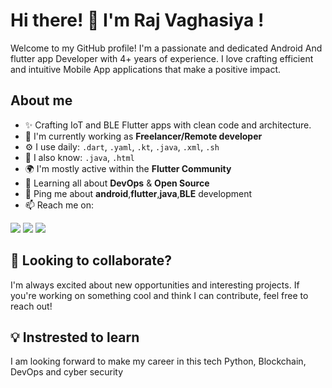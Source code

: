 # Hi there! 👋 I'm Raj Vaghasiya !
Welcome to my GitHub profile! I'm a passionate and dedicated Android And flutter app Developer with 4+ years of experience. I love crafting efficient and intuitive Mobile App applications that make a positive impact.

## About me
- ✨ Crafting IoT and BLE Flutter apps with clean code and architecture. 
- 🏢 I'm currently working as **Freelancer/Remote developer**
- ⚙️ I use daily: `.dart`, `.yaml`, `.kt`, `.java`, `.xml`, `.sh`
- 📃 I also know: `.java`, `.html`
- 🌍 I'm mostly active within the **Flutter Community**
- 🌱 Learning all about **DevOps** & **Open Source**
- 💬 Ping me about **android**,**flutter**,**java**,**BLE** development
- 📫 Reach me on:
 
[<img src="https://img.shields.io/badge/linkedin-%230077B5.svg?&style=for-the-badge&logo=linkedin&logoColor=white" />]((https://www.linkedin.com/in/raj-vaghasiya-742801210/))
[<img src="https://img.shields.io/badge/-GMAIL-D14836?style=for-the-badge&logo=gmail&logoColor=white" />](mailto:rajvaghsiya093@gmail.com)
[<img src="https://img.shields.io/badge/-Stack%20overflow-A26521321?style=for-the-badge&logo=stackoverflow&logoColor=white" />]((https://stackoverflow.com/users/28352760/raj-vaghasiya))

## 👯 Looking to collaborate?
I'm always excited about new opportunities and interesting projects. If you're working on something cool and think I can contribute, feel free to reach out!

## 💡 Instrested to learn
I am looking forward to make my career in this tech Python, Blockchain, DevOps and cyber security
